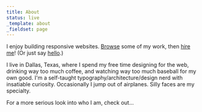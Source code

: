 ```yaml
---
title: About
status: live
_template: about
_fieldset: page
---
```

I enjoy building responsive websites. [Browse](http://www.aaronlpost.com/portfolio) some of my work, then [hire me](mailto:contact@aaronlpost.com?Subject=Let's%20build%20something)! (Or just say [hello](mailto:contact@aaronlpost.com?Subject=Hello!).)

I live in Dallas, Texas, where I spend my free time designing for the web, drinking way too much coffee, and watching way too much baseball for my own good. I'm a self-taught typography/architecture/design nerd with insatiable curiosity. Occasionally I jump out of airplanes. Silly faces are my specialty.

For a more serious look into who I am, check out...